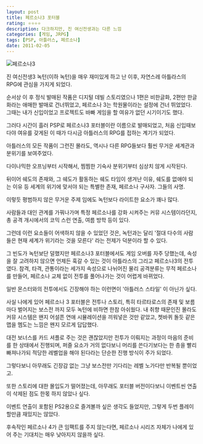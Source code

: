 ```yaml
---
layout: post
title: 페르소나3 포터블
rating: ⭐️⭐️⭐️⭐️
description: 다크하지만, 진 여신전생과는 다른 느낌
categories: [게임, JRPG]
tags: [PSP, 아틀러스, 페르소나]
date: 2011-02-05
---
```


![페르소나3](../../review/img/2011/persona3_portable.jpg)

진 여신전생3 녹턴(이하 녹턴)을 매우 재미있게 하고 난 이후, 자연스레 아틀라스의 RPG에 관심을 가지게 되었다.

순서상 이 후 정식 발매된 작품은 디지털 데빌 스토리였으나 1편은 비한글화, 2편만 한글화라는 애매한 발매로 건너뛰었고, 페르소나 3는 학원물이라는 설정에 건너 뛰었었다. 그때는 내가 신입이었고 프로젝트도 바빠 게임을 할 여유가 없던 시기이기도 했다.

그러다 시간이 흘러 PSP로 페르소나3 포터블이란 이름으로 발매되었고, 처음 신입때보다야 여유를 갖게된 이 때가 다시금 아틀러스의 RPG를 접하는 계기가 되었다.

아틀러스의 모든 작품이 그런진 몰라도, 역시나 다른 RPG들보다 훨씬 무거운 세계관과 분위기를 보여주었다.

다이나믹한 오프닝부터 시작해서, 찜찜한 기숙사 분위기부터 심상치 않게 시작된다.

뒤이어 쉐도의 존재와, 그 쉐도가 활동하는 쉐도 타임이 생겨난 이유, 쉐도를 없애야 되는 이유 등 세계의 위기에 맞서야 되는 특별한 존재, 페르소나 구사자. 그들의 사명. 

이렇듯 평범하지 않은 무거운 주제 임에도 녹턴보다 라이트한 요소가 꽤나 많다. 

사람들과 대인 관계를 가꿔나가며 특정 페르소나를 강화 시켜주는 커뮤 시스템이라던지, 총 공격 개시에서의 코믹 스런 연출, 여름 방학 등이 있다. 

그런데 이런 요소들이 어색하지 않을 수 있었던 것은, 녹턴과는 달리 '절대 다수의 사람들은 현재 세계가 위기라는 것을 모른다' 라는 전제가 덕분이라 할 수 있다.

그 빈도가 녹턴보단 덜했지만 페르소나3 포터블에서도 게임 오버를 자주 당했는데, 속성을 잘 고려하지 않으면 언제든 훅갈 수 있는 것이 아틀라스의 그리고 페르소나3의 전투였다. 참격, 타격, 관통이라는 세가지 속성으로 나뉘어진 물리 공격분류는 무적 페르소나를 만들어, 페르소나 교체 없이 전투를 풀어나가는 것이 어렵게 바뀌었다.

일반 몬스터와의 전투에서도 긴장해야 하는 이런면이 '아틀러스 스타일' 이 아닌가 싶다.

사실 나에게 있어 페르소나 3 포터블은 전투나 스토리, 특히 타르타로스의 존재 및 보름마다 벌어지는 보스전 까지 모두 녹턴에 비하면 한참 아쉬웠다. 내 취향 때문인진 몰라도 커뮤 시스템은 왠지 어설픈 연애 시뮬레이션을 끼워넣은 것만 같았고, 쳇바퀴 돌듯 같은 맵을 멤도는 느낌은 왠지 모르게 답답했다.

대전 보너스를 카드 셔플로 주는 것은 괜찮았지만 전투가 이뤄지는 과정이 마음의 준비를 한 상태에서 진행되며, 퍼즐 요소가 거의 없다보니 머리를 쓴다기보다는 한 층을 빨리 빠져나가되 적당한 레벨업을 해야 된다라는 단순한 진행 방식이 주가 되었다.

그렇다보니 아무래도 긴장감 없는 그냥 보스전만 기다리는 레벨 노가다만 반복될 뿐이었고.

또한 스토리에 대한 몰입도가 떨어졌는데, 아무래도 포터블 버전이다보니 이벤트씬 연출이 삭제된 점도 한몫 하지 않았나 싶다.

이벤트 연출이 포함된 PS2용으로 즐겨볼까 싶은 생각도 들었지만, 그렇게 두번 플레이 할만큼 재밌지는 않았다.

후속작인 페르소나 4가 큰 임팩트를 주지 않는다면, 페르소나 시리즈 자체가 나에게 있어 주는 기대치는 매우 낮아지지 않을까 싶다.
